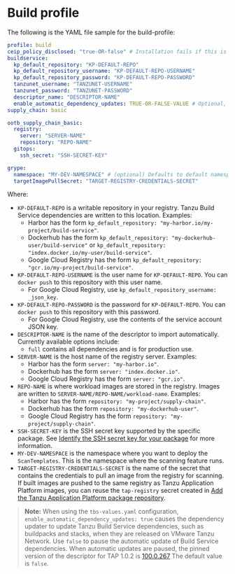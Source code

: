 # Build profile

The following is the YAML file sample for the build-profile:

```yaml
profile: build
ceip_policy_disclosed: "true-OR-false" # Installation fails if this is not set to true
buildservice:
  kp_default_repository: "KP-DEFAULT-REPO"
  kp_default_repository_username: "KP-DEFAULT-REPO-USERNAME"
  kp_default_repository_password: "KP-DEFAULT-REPO-PASSWORD"
  tanzunet_username: "TANZUNET-USERNAME"
  tanzunet_password: "TANZUNET-PASSWORD"
  descriptor_name: "DESCRIPTOR-NAME"
  enable_automatic_dependency_updates: TRUE-OR-FALSE-VALUE # Optional, set as true or false. Not a string.
supply_chain: basic

ootb_supply_chain_basic:
  registry:
    server: "SERVER-NAME"
    repository: "REPO-NAME"
  gitops:
    ssh_secret: "SSH-SECRET-KEY"

grype:
  namespace: "MY-DEV-NAMESPACE" # (optional) Defaults to default namespace.
  targetImagePullSecret: "TARGET-REGISTRY-CREDENTIALS-SECRET"
```

Where:

- `KP-DEFAULT-REPO` is a writable repository in your registry. Tanzu Build Service dependencies are written to this location. Examples:
    * Harbor has the form `kp_default_repository: "my-harbor.io/my-project/build-service"`.
    * Dockerhub has the form `kp_default_repository: "my-dockerhub-user/build-service"` or `kp_default_repository: "index.docker.io/my-user/build-service"`.
    * Google Cloud Registry has the form `kp_default_repository: "gcr.io/my-project/build-service"`.
- `KP-DEFAULT-REPO-USERNAME` is the user name for `KP-DEFAULT-REPO`. You can `docker push` to this repository with this user name.
    * For Google Cloud Registry, use `kp_default_repository_username: _json_key`.
- `KP-DEFAULT-REPO-PASSWORD` is the password for `KP-DEFAULT-REPO`. You can `docker push` to this repository with this password.
    * For Google Cloud Registry, use the contents of the service account JSON key.
- `DESCRIPTOR-NAME` is the name of the descriptor to import automatically. Currently available options include:
    * `full` contains all dependencies and is for production use.
- `SERVER-NAME` is the host name of the registry server. Examples:
    * Harbor has the form `server: "my-harbor.io"`.
    * Dockerhub has the form `server: "index.docker.io"`.
    * Google Cloud Registry has the form `server: "gcr.io"`.
- `REPO-NAME` is where workload images are stored in the registry.
Images are written to `SERVER-NAME/REPO-NAME/workload-name`. Examples:
    * Harbor has the form `repository: "my-project/supply-chain"`.
    * Dockerhub has the form `repository: "my-dockerhub-user"`.
    * Google Cloud Registry has the form `repository: "my-project/supply-chain"`.
- `SSH-SECRET-KEY` is the SSH secret key supported by the specific package.
See [Identify the SSH secret key for your package](#ssh-secret-key) for more information.
- `MY-DEV-NAMESPACE` is the namespace where you want to deploy the `ScanTemplates`.
This is the namespace where the scanning feature runs.
- `TARGET-REGISTRY-CREDENTIALS-SECRET` is the name of the secret that contains the
credentials to pull an image from the registry for scanning.
If built images are pushed to the same registry as Tanzu Application Platform images,
you can reuse the `tap-registry` secret created in
[Add the Tanzu Application Platform package repository](#add-tap-package-repo).

>**Note:** When using the `tbs-values.yaml` configuration,
>`enable_automatic_dependency_updates: true` causes the dependency updater to update
>Tanzu Build Service dependencies, such as buildpacks and stacks, when they are released on
>VMware Tanzu Network. Use `false` to pause the automatic update of Build Service dependencies.
>When automatic updates are paused, the pinned version of the descriptor for TAP 1.0.2 is [100.0.267](https://network.pivotal.io/products/tbs-dependencies#/releases/1053790)
>The default value is `false`.
